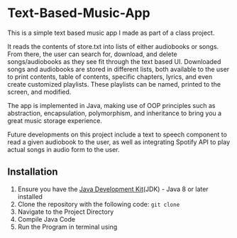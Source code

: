 # Text-Based-Music-App

This is a simple text based music app I made as part of a class project.

It reads the contents of store.txt into lists of either audiobooks or songs. From there, the user can search for, download, and delete songs/audiobooks as they see fit through the text based UI. Downloaded songs and audiobooks are stored in different lists, both available to the user to print contents, table of contents, specific chapters, lyrics, and even create customized playlists. These playlists can be named, printed to the screen, and modified.

The app is implemented in Java, making use of OOP principles such as abstraction, encapsulation, polymorphism, and inheritance to bring you a great music storage experience.

Future developments on this project include a text to speech component to read a given audiobook to the user, as well as integrating Spotify API to play actual songs in audio form to the user.

## Installation

1. Ensure you have the [Java Development Kit](https://www.oracle.com/java/technologies/downloads/)(JDK) - Java 8 or later installed
2. Clone the repository with the following code:
   `git clone`
3. Navigate to the Project Directory
4. Compile Java Code
5. Run the Program in terminal using
